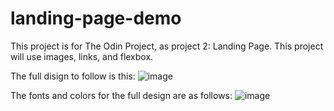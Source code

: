 # landing-page-demo
This project is for The Odin Project, as project 2: Landing Page. This project will use images, links, and flexbox.

The full disign to follow is this:
![image](https://github.com/trey-jenkins-gh/landing-page-demo/assets/138701587/2961f055-9284-4a91-8e01-f47bcf6000a0)

The fonts and colors for the full design are as follows:
![image](https://github.com/trey-jenkins-gh/landing-page-demo/assets/138701587/4fbdb5a7-d20a-4c1b-a301-587946898b0b)

